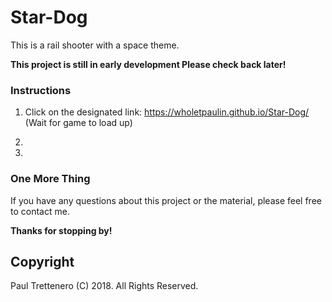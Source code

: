 # Star-Dog
This is a rail shooter with a space theme.

**This project is still in early development Please check back later!**

### Instructions

1. Click on the designated link:  https://wholetpaulin.github.io/Star-Dog/   (Wait for game to load up)

2. 

3. 


### One More Thing

If you have any questions about this project or the material, please feel free to contact me.

**Thanks for stopping by!**

## Copyright

Paul Trettenero (C) 2018. All Rights Reserved.
